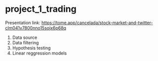 # project_1_trading

Presentation link: https://tome.app/cancelada/stock-market-and-twitter-clm041v7800nno15sojx6p68q

1. Data source
2. Data filtering
3. Hypothesis testing
4. Linear reggression models